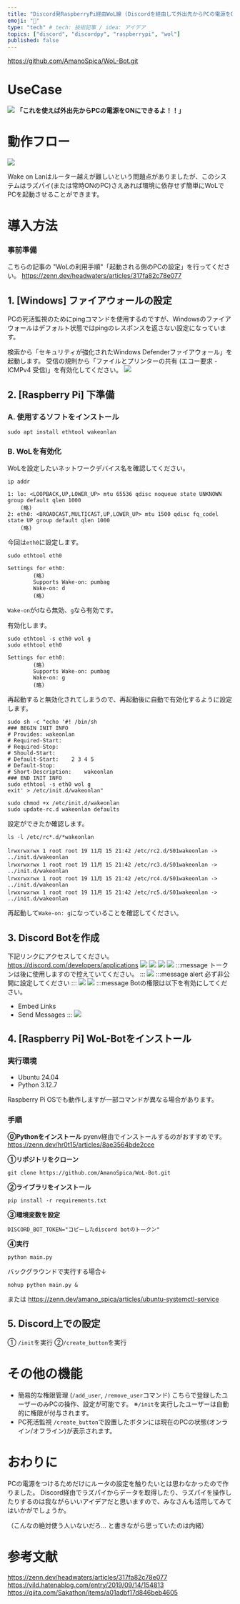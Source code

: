 ```yaml
---
title: "Discord発RaspberryPi経由WoL線 (Discordを経由して外出先からPCの電源をONにする)"
emoji: "🚄"
type: "tech" # tech: 技術記事 / idea: アイデア
topics: ["discord", "discordpy", "raspberrypi", "wol"]
published: false
---
```


https://github.com/AmanoSpica/WoL-Bot.git
# UseCase
![](/images/raspberrypi-wol-bot/usecase.jpg)
**「これを使えば外出先からPCの電源をONにできるよ！！」**

# 動作フロー
![](/images/raspberrypi-wol-bot/flow.jpg)

Wake on Lanはルーター越えが難しいという問題点がありましたが、このシステムはラズパイ(または常時ONのPC)さえあれば環境に依存せず簡単にWoLでPCを起動させることができます。


# 導入方法
### 事前準備
こちらの記事の "WoLの利用手順"「起動される側のPCの設定」を行ってください。
https://zenn.dev/headwaters/articles/317fa82c78e077

## 1. [Windows] ファイアウォールの設定
PCの死活監視のためにpingコマンドを使用するのですが、Windowsのファイアウォールはデフォルト状態ではpingのレスポンスを返さない設定になっています。

検索から「セキュリティが強化されたWindows Defenderファイアウォール」を起動します。
受信の規則から「ファイルとプリンターの共有 (エコー要求 - ICMPv4 受信)」を有効化してください。
![](/images/raspberrypi-wol-bot/WindowsDefender.png)

## 2. [Raspberry Pi] 下準備
### A. 使用するソフトをインストール
```bash:bash
sudo apt install ethtool wakeonlan
```

### B. WoLを有効化
WoLを設定したいネットワークデバイス名を確認してください。
```bash:bash
ip addr
```
```
1: lo: <LOOPBACK,UP,LOWER_UP> mtu 65536 qdisc noqueue state UNKNOWN group default qlen 1000
    (略)
2: eth0: <BROADCAST,MULTICAST,UP,LOWER_UP> mtu 1500 qdisc fq_codel state UP group default qlen 1000
    (略)
```

今回は`eth0`に設定します。
```bash:bash
sudo ethtool eth0
```
```
Settings for eth0:
        (略)
        Supports Wake-on: pumbag
        Wake-on: d
        (略)
```

`Wake-on`が`d`なら無効、`g`なら有効です。

有効化します。
```bash:bash
sudo ethtool -s eth0 wol g
sudo ethtool eth0
```
```
Settings for eth0:
        (略)
        Supports Wake-on: pumbag
        Wake-on: g
        (略)
```

再起動すると無効化されてしまうので、再起動後に自動で有効化するように設定します。
```bash:bash
sudo sh -c "echo '#! /bin/sh
### BEGIN INIT INFO
# Provides:	wakeonlan
# Required-Start:
# Required-Stop:
# Should-Start:
# Default-Start:	2 3 4 5
# Default-Stop:
# Short-Description:	wakeonlan
### END INIT INFO
sudo ethtool -s eth0 wol g
exit' > /etc/init.d/wakeonlan"
```
```bash:bash
sudo chmod +x /etc/init.d/wakeonlan
sudo update-rc.d wakeonlan defaults
```

設定ができたか確認します。
```bash:bash
ls -l /etc/rc*.d/*wakeonlan
```
```
lrwxrwxrwx 1 root root 19 11月 15 21:42 /etc/rc2.d/S01wakeonlan -> ../init.d/wakeonlan
lrwxrwxrwx 1 root root 19 11月 15 21:42 /etc/rc3.d/S01wakeonlan -> ../init.d/wakeonlan
lrwxrwxrwx 1 root root 19 11月 15 21:42 /etc/rc4.d/S01wakeonlan -> ../init.d/wakeonlan
lrwxrwxrwx 1 root root 19 11月 15 21:42 /etc/rc5.d/S01wakeonlan -> ../init.d/wakeonlan
```

再起動して`Wake-on: g`になっていることを確認してください。

## 3. Discord Botを作成
下記リンクにアクセスしてください。
https://discord.com/developers/applications
![](/images/raspberrypi-wol-bot/discord-bot-1.png)
![](/images/raspberrypi-wol-bot/discord-bot-2.png)
![](/images/raspberrypi-wol-bot/discord-bot-3.png)
![](/images/raspberrypi-wol-bot/discord-bot-4.png)
:::message
トークンは後に使用しますので控えていてください。
:::
![](/images/raspberrypi-wol-bot/discord-bot-5.png)
:::message alert
必ず非公開に設定してください
:::
![](/images/raspberrypi-wol-bot/discord-bot-6.png)
![](/images/raspberrypi-wol-bot/discord-bot-7.png)
:::message
Botの権限は以下を有効にしてください。
- Embed Links
- Send Messages
:::
![](/images/raspberrypi-wol-bot/discord-bot-8.png)

## 4. [Raspberry Pi] WoL-Botをインストール
### 実行環境
- Ubuntu 24.04
- Python 3.12.7

Raspberry Pi OSでも動作しますが一部コマンドが異なる場合があります。

### 手順
**⓪Pythonをインストール**
pyenv経由でインストールするのがおすすめです。
https://zenn.dev/hr0t15/articles/8ae3564bde2cce

**①リポジトリをクローン**
```bash:bash
git clone https://github.com/AmanoSpica/WoL-Bot.git
```

**②ライブラリをインストール**
```bash:bash
pip install -r requirements.txt
```

**③環境変数を設定**
```:.env
DISCORD_BOT_TOKEN="コピーしたdiscord botのトークン"
```

**④実行**
```bash:bash
python main.py
```

バックグラウンドで実行する場合↓
```bash:bash
nohup python main.py &
```
または
https://zenn.dev/amano_spica/articles/ubuntu-systemctl-service

## 5. Discord上での設定
① `/init`を実行
②`/create_button`を実行

# その他の機能
- 簡易的な権限管理 (`/add_user`, `/remove_user`コマンド)
こちらで登録したユーザーのみPCの操作、設定が可能です。
※`/init`を実行したユーザーは自動的に権限が付与されます。
- PC死活監視
`/create_button`で設置したボタンには現在のPCの状態(オンライン/オフライン)が表示されます。

# おわりに
PCの電源をつけるためだけにルータの設定を触りたいとは思わなかったので作りました。
Discord経由でラズパイからデータを取得したり、ラズパイを操作したりするのは我ながらいいアイデアだと思いますので、みなさんも活用してみてはいかがでしょうか。

（こんなの絶対使う人いないだろ... と書きながら思っていたのは内緒）

# 参考文献
https://zenn.dev/headwaters/articles/317fa82c78e077
https://vild.hatenablog.com/entry/2019/09/14/154813
https://qiita.com/Sakathon/items/a01adbf17d846beb4605
